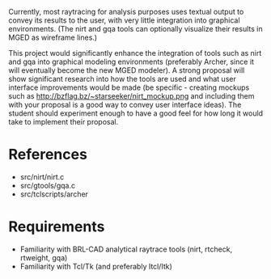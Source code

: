 Currently, most raytracing for analysis purposes uses textual output to
convey its results to the user, with very little integration into
graphical environments. (The nirt and gqa tools can optionally visualize
their results in MGED as wireframe lines.)

This project would significantly enhance the integration of tools such
as nirt and gqa into graphical modeling environments (preferably Archer,
since it will eventually become the new MGED modeler). A strong proposal
will show significant research into how the tools are used and what user
interface improvements would be made (be specific - creating mockups
such as <http://bzflag.bz/~starseeker/nirt_mockup.png> and including
them with your proposal is a good way to convey user interface ideas).
The student should experiment enough to have a good feel for how long it
would take to implement their proposal.

# References

-   src/nirt/nirt.c
-   src/gtools/gqa.c
-   src/tclscripts/archer

# Requirements

-   Familiarity with BRL-CAD analytical raytrace tools (nirt, rtcheck,
    rtweight, gqa)
-   Familiarity with Tcl/Tk (and preferably Itcl/Itk)